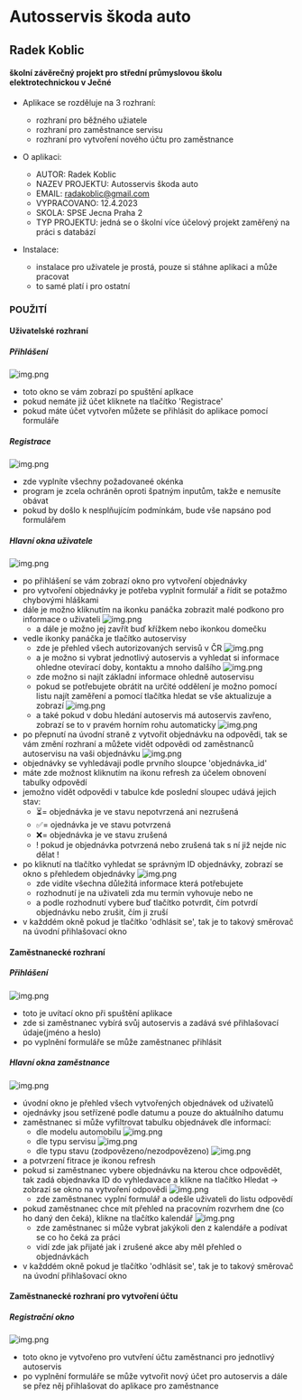 # Autosservis škoda auto
## Radek Koblic
#### školní závěrečný projekt pro střední průmyslovou školu elektrotechnickou v Ječné

- Aplikace se rozděluje na 3 rozhraní:
  - rozhraní pro běžného užiatele
  - rozhraní pro zaměstnance servisu
  - rozhraní pro vytvoření nového účtu pro zaměstnance

- O aplikaci:
  - AUTOR: Radek Koblic
  - NAZEV PROJEKTU: Autosservis škoda auto
  - EMAIL: radakoblic@gmail.com
  - VYPRACOVANO: 12.4.2023
  - SKOLA: SPSE Jecna Praha 2
  - TYP PROJEKTU: jedná se o školní více účelový projekt zaměřený na práci s databází

- Instalace:
  - instalace pro uživatele je prostá, pouze si stáhne aplikaci a může pracovat
  - to samé platí i pro ostatní

### POUŽITÍ
#### Uživatelské rozhraní
##### Přihlášení

![img.png](doc/prihlaseniUS.png)
- toto okno se vám zobrazí po spuštění aplkace
- pokud nemáte již účet kliknete na tlačítko 'Registrace'
- pokud máte účet vytvořen můžete se přihlásit do aplikace pomocí formuláře

##### Registrace

![img.png](doc/registraceUS.png)
- zde vyplníte všechny požadovaneé okénka
- program je zcela ochráněn oproti špatným inputům, takže e nemusíte obávat
- pokud by došlo k nesplňujícím podmínkám, bude vše napsáno pod formulářem

##### Hlavní okna uživatele

![img.png](doc/mainUS1.png)
- po přihlášení se vám zobrazí okno pro vytvoření objednávky
- pro vytvoření objednávky je potřeba vyplnit formulář a řídit se potažmo chybovými hláškami
- dále je možno kliknutím na ikonku panáčka zobrazit malé podkono pro informace o uživateli
  ![img.png](doc/USuzivatel.png)
  - a dále je možno jej zavřít buď křížkem nebo ikonkou domečku
- vedle ikonky panáčka je tlačítko autoservisy
  - zde je přehled všech autorizovaných servisů v ČR
  ![img.png](doc/ComboAutoSer.png)
  - a je možno si vybrat jednotlivý autoservis a vyhledat si informace ohledne otevírací doby, kontaktu a mnoho dalšího
  ![img.png](doc/jedAS1.png)
  - zde možno si najít základní informace ohledně autoservisu
  - pokud se potřebujete obrátit na určité oddělení je možno pomocí listu najít zaměření a pomocí tlačítka hledat se vše aktualizuje a zobrazí
  ![img.png](doc/jedAS2.png)
  - a také pokud v dobu hledání autoservis má autoservis zavřeno, zobrazí se to v pravém horním rohu automaticky
  ![img.png](doc/jedAS3.png)
- po přepnutí na úvodní straně z vytvořit objednávku na odpovědi, tak se vám změní rozhraní a můžete vidět odpovědi od zaměstnanců autoservisu na vaši objednávku
![img.png](doc/odpovedUS.png)
- objednávky se vyhledávaji podle prvního sloupce 'objednávka_id'
- máte zde možnost kliknutím na ikonu refresh za účelem obnovení tabulky odpovědí
- jemožno vidět odpovědi v tabulce kde poslední sloupec udává jejich stav:
  - ⏳= objednávka je ve stavu nepotvrzená ani nezrušená
  - ✅= ojednávka je ve stavu potvrzená
  - ❌= objednávka je ve stavu zrušená
  - ! pokud je objednávka potvrzená nebo zrušená tak s ní již nejde nic dělat !
- po kliknutí na tlačítko vyhledat se správným ID objednávky, zobrazí se okno s přehledem objednávky
  ![img.png](doc/popOdpoved.png)
  - zde vidíte všechna důležitá informace která potřebujete
  - rozhodnutí je na uživateli zda mu termín vyhovuje nebo ne
  - a podle rozhodnutí vybere buď tlačítko potvrdit, čím potvrdí objednávku nebo zrušit, čím ji zruší
- v každdém okně pokud je tlačítko 'odhlásit se', tak je to takový směrovač na úvodní přihlašovací okno

#### Zaměstnanecké rozhraní
##### Přihlášení

![img.png](doc/prihlasZam.png)
- toto je uvítací okno při spuštění aplikace
- zde si zaměstnanec vybírá svůj autoservis a zadává své přihlašovací údaje(jméno a heslo)
- po vyplnění formuláře se může zaměstnanec přihlásit

##### Hlavní okna zaměstnance
![img.png](doc/mainWinZam.png)

- úvodní okno je přehled všech vytvořených objednávek od uživatelů
- ojednávky jsou setřízené podle datumu a pouze do aktuálního datumu
- zaměstnanec si může vyfiltrovat tabulku objednávek dle informací:
  - dle modelu automobilu
  ![img.png](doc/model.png)
  - dle typu servisu
  ![img.png](doc/typ.png)
  - dle typu stavu (zodpovězeno/nezodpovězeno)
  ![img.png](doc/stav.png)
- a potvrzení fitrace je ikonou refresh
- pokud si zaměstnanec vybere objednávku na kterou chce odpovědět, tak zadá objednavka ID do vyhledavace a klikne na tlačítko Hledat -> zobrazí se okno na vytvoření odpovědi
![img.png](doc/odpovedZam.png)
  - zde zaměstnanec vyplní formulář a odešle uživateli do listu odpovědí
- pokud zaměstnanec chce mít přehled na pracovním rozvrhem dne (co ho daný den čeká), klikne na tlačítko kalendář
![img.png](doc/kalendarZam.png)
  - zde zaměstnanec si může vybrat jakýkoli den z kalendáře a podívat se co ho čeká za práci
  - vidí zde jak přijaté jak i zrušené akce aby měl přehled o objednávkách
- v každdém okně pokud je tlačítko 'odhlásit se', tak je to takový směrovač na úvodní přihlašovací okno

#### Zaměstnanecké rozhraní pro vytvoření účtu
##### Registrační okno

![img.png](doc/regZam.png)
- toto okno je vytvořeno pro vutvření účtu zaměstnanci pro jednotlivý autoservis
- po vyplnění formuláře se může vytvořit nový účet pro autoservis a dále se přez něj přihlašovat do aplikace pro zaměstnance

